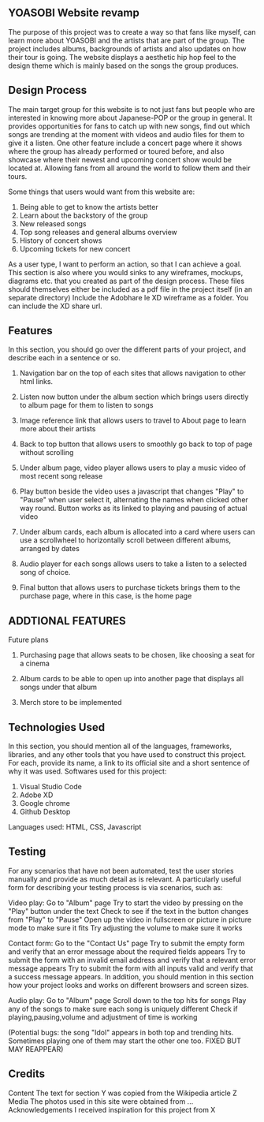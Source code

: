 YOASOBI Website revamp
------------------------

The purpose of this project was to create a way so that fans like myself, can learn more about YOASOBI and the artists that are part of the group. The project includes albums, backgrounds of artists and also updates on how their tour is going. The website displays a aesthetic hip hop feel to the design theme which is mainly based on the songs the group produces.



Design Process
-----------------------

The main target group for this website is to not just fans but people who are interested in knowing more about Japanese-POP or the group in general. It provides opportunities for fans to catch up with new songs, find out which songs are trending at the moment with videos and audio files for them to give it a listen. One other feature include a concert page where it shows where the group has already performed or toured before, and also showcase where their newest and upcoming concert show would be located at. Allowing fans from all around the world to follow them and their tours.

Some things that users would want from this website are:

1. Being able to get to know the artists better
2. Learn about the backstory of the group
3. New released songs
4. Top song releases and general albums overview
5. History of concert shows
6. Upcoming tickets for new concert


As a user type, I want to perform an action, so that I can achieve a goal.
This section is also where you would sinks to any wireframes, mockups, diagrams etc. that you created as part of the design process. These files should themselves either be included as a pdf file in the project itself (in an separate directory) Include the Adobhare le XD wireframe as a folder. You can include the XD share url.

Features
------------
In this section, you should go over the different parts of your project, and describe each in a sentence or so.
1. Navigation bar on the top of each sites that allows navigation to other html links.

2. Listen now button under the album section which brings users directly to album page for them to listen to songs

3. Image reference link that allows users to travel to About page to learn more about their artists

4. Back to top button that allows users to smoothly go back to top of page without scrolling

5. Under album page, video player allows users to play a music video of most recent song release

6. Play button beside the video uses a javascript that changes "Play" to "Pause" when user select it, alternating the names when clicked other way round. Button works as its linked to playing and pausing of actual video

7. Under album cards, each album is allocated into a card where users can use a scrollwheel to horizontally scroll between different albums, arranged by dates

8. Audio player for each songs allows users to take a listen to a selected song of choice.

9. Final button that allows users to purchase tickets brings them to the purchase page, where in this case, is the home page

ADDTIONAL FEATURES
-------------------
Future plans

1. Purchasing page that allows seats to be chosen, like choosing a seat for a cinema

2. Album cards to be able to open up into another page that displays all songs under that album

3. Merch store to be implemented

Technologies Used
-------------------
In this section, you should mention all of the languages, frameworks, libraries, and any other tools that you have used to construct this project. For each, provide its name, a link to its official site and a short sentence of why it was used.
Softwares used for this project:
1. Visual Studio Code
2. Adobe XD
3. Google chrome
4. Github Desktop

Languages used:
HTML, CSS, Javascript

Testing
-----------------
For any scenarios that have not been automated, test the user stories manually and provide as much detail as is relevant. A particularly useful form for describing your testing process is via scenarios, such as:

Video play:
Go to "Album" page
Try to start the video by pressing on the "Play" button under the text
Check to see if the text in the button changes from "Play" to "Pause"
Open up the video in fullscreen or picture in picture mode to make sure it fits
Try adjusting the volume to make sure it works

Contact form:
Go to the "Contact Us" page
Try to submit the empty form and verify that an error message about the required fields appears
Try to submit the form with an invalid email address and verify that a relevant error message appears
Try to submit the form with all inputs valid and verify that a success message appears.
In addition, you should mention in this section how your project looks and works on different browsers and screen sizes.

Audio play:
Go to "Album" page
Scroll down to the top hits for songs
Play any of the songs to make sure each song is uniquely different
Check if playing,pausing,volume and adjustment of time is working

(Potential bugs: the song "Idol" appears in both top and trending hits. Sometimes playing one of them
may start the other one too. FIXED BUT MAY REAPPEAR)




Credits
------------
Content
The text for section Y was copied from the Wikipedia article Z
Media
The photos used in this site were obtained from ...
Acknowledgements
I received inspiration for this project from X
